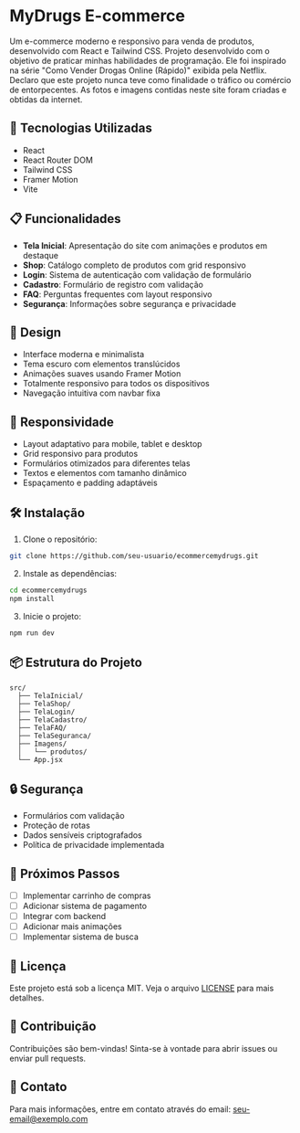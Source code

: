 # MyDrugs E-commerce

Um e-commerce moderno e responsivo para venda de produtos, desenvolvido com React e Tailwind CSS.
Projeto desenvolvido com o objetivo de praticar minhas habilidades de programação. Ele foi inspirado na série "Como Vender Drogas Online (Rápido)" exibida pela Netflix. Declaro que este projeto nunca teve como finalidade o tráfico ou comércio de entorpecentes. As fotos e imagens contidas neste site foram criadas e obtidas da internet.

## 🚀 Tecnologias Utilizadas

- React
- React Router DOM
- Tailwind CSS
- Framer Motion
- Vite

## 📋 Funcionalidades

- **Tela Inicial**: Apresentação do site com animações e produtos em destaque
- **Shop**: Catálogo completo de produtos com grid responsivo
- **Login**: Sistema de autenticação com validação de formulário
- **Cadastro**: Formulário de registro com validação
- **FAQ**: Perguntas frequentes com layout responsivo
- **Segurança**: Informações sobre segurança e privacidade

## 🎨 Design

- Interface moderna e minimalista
- Tema escuro com elementos translúcidos
- Animações suaves usando Framer Motion
- Totalmente responsivo para todos os dispositivos
- Navegação intuitiva com navbar fixa

## 📱 Responsividade

- Layout adaptativo para mobile, tablet e desktop
- Grid responsivo para produtos
- Formulários otimizados para diferentes telas
- Textos e elementos com tamanho dinâmico
- Espaçamento e padding adaptáveis

## 🛠️ Instalação

1. Clone o repositório:
```bash
git clone https://github.com/seu-usuario/ecommercemydrugs.git
```

2. Instale as dependências:
```bash
cd ecommercemydrugs
npm install
```

3. Inicie o projeto:
```bash
npm run dev
```

## 📦 Estrutura do Projeto

```
src/
  ├── TelaInicial/
  ├── TelaShop/
  ├── TelaLogin/
  ├── TelaCadastro/
  ├── TelaFAQ/
  ├── TelaSeguranca/
  ├── Imagens/
  │   └── produtos/
  └── App.jsx
```

## 🔒 Segurança

- Formulários com validação
- Proteção de rotas
- Dados sensíveis criptografados
- Política de privacidade implementada

## 🎯 Próximos Passos

- [ ] Implementar carrinho de compras
- [ ] Adicionar sistema de pagamento
- [ ] Integrar com backend
- [ ] Adicionar mais animações
- [ ] Implementar sistema de busca

## 📄 Licença

Este projeto está sob a licença MIT. Veja o arquivo [LICENSE](LICENSE) para mais detalhes.

## 👥 Contribuição

Contribuições são bem-vindas! Sinta-se à vontade para abrir issues ou enviar pull requests.

## 📧 Contato

Para mais informações, entre em contato através do email: seu-email@exemplo.com
